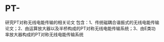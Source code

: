 # PT-
研究PT对称无线电能传输的相关论文
包含：1、传统磁耦合谐振式的无线电能传输论文；2、由运算放大器以及半桥构成的PT对称无线电能传输系统；3、由E类功率放大器构成的PT对称无线电能传输系统

